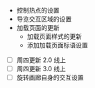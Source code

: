 - 控制热点的设置
- 导览交互区域的设置
- 加载页面的更新
	- 加载页面样式的更新
	- 添加加载页面标语设置

- [ ] 周四更新 2.0 线上
- [ ] 周四更新 3.0 线上
- [ ] 旋转画廊自身的交互设置